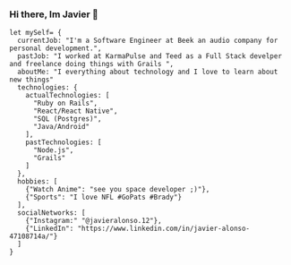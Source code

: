 ### Hi there, Im Javier 👋


    let mySelf= {
      currentJob: "I'm a Software Engineer at Beek an audio company for personal development.",
      pastJob: "I worked at KarmaPulse and Teed as a Full Stack develper and freelance doing things with Grails ",
      aboutMe: "I everything about technology and I love to learn about new things"
      technologies: {
        actualTechnologies: [
          "Ruby on Rails",
          "React/React Native",
          "SQL (Postgres)",
          "Java/Android"
        ],
        pastTechnologies: [
          "Node.js",
          "Grails"
        ]
      },
      hobbies: [
        {"Watch Anime": "see you space developer ;)"},
        {"Sports": "I love NFL #GoPats #Brady"}
      ],
      socialNetworks: [
        {"Instagram:" "@javieralonso.12"},
        {"LinkedIn": "https://www.linkedin.com/in/javier-alonso-47108714a/"}
      ]
    }
